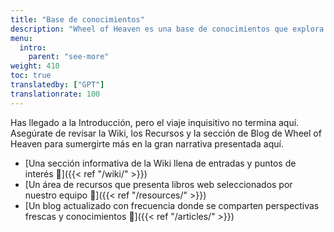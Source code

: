 ```yaml
---
title: "Base de conocimientos"
description: "Wheel of Heaven es una base de conocimientos que explora la hipótesis de trabajo de que la vida en la Tierra fue diseñada inteligentemente por una civilización extraterrestre, los llamados Elohim."
menu:
  intro:
    parent: "see-more"
weight: 410
toc: true
translatedby: ["GPT"]
translationrate: 100
---
```


Has llegado a la Introducción, pero el viaje inquisitivo no termina aquí. Asegúrate de revisar la Wiki, los Recursos y la sección de Blog de Wheel of Heaven para sumergirte más en la gran narrativa presentada aquí.

- [Una sección informativa de la Wiki llena de entradas y puntos de interés 🔗]({{< ref "/wiki/" >}})
- [Un área de recursos que presenta libros web seleccionados por nuestro equipo 🔗]({{< ref "/resources/" >}})
- [Un blog actualizado con frecuencia donde se comparten perspectivas frescas y conocimientos 🔗]({{< ref "/articles/" >}})
